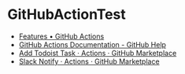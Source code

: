 # GitHubActionTest

- [Features • GitHub Actions](https://github.com/features/actions)
- [GitHub Actions Documentation - GitHub Help](https://help.github.com/en/actions)
- [Add Todoist Task · Actions · GitHub Marketplace](https://github.com/marketplace/actions/add-todoist-task)
- [Slack Notify · Actions · GitHub Marketplace](https://github.com/marketplace/actions/slack-notify)
